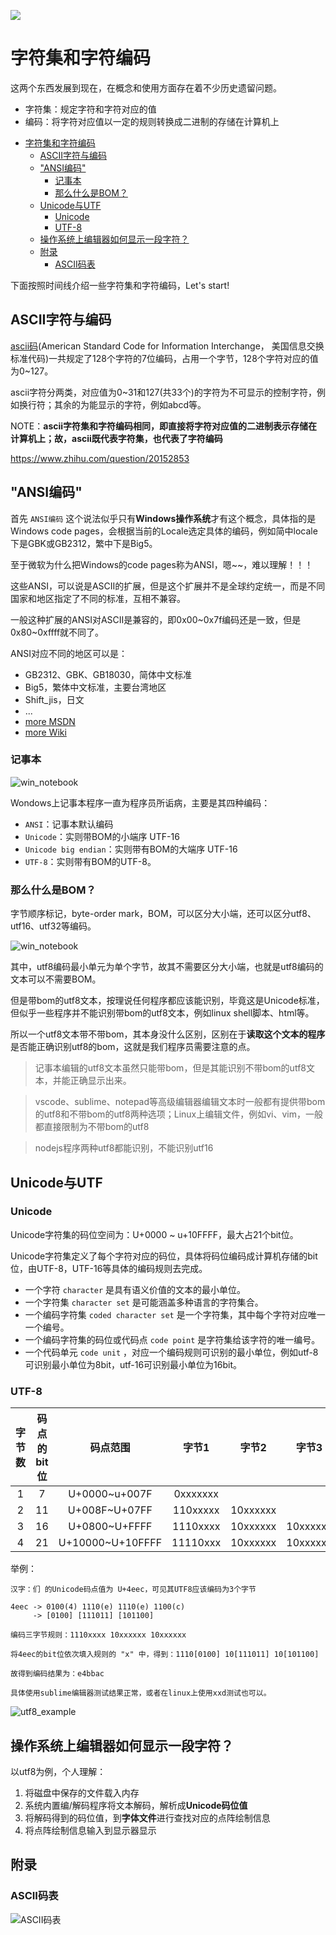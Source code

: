 ![](../../../assets/3.jpg)
# 字符集和字符编码

这两个东西发展到现在，在概念和使用方面存在着不少历史遗留问题。

- 字符集：规定字符和字符对应的值
- 编码：将字符对应值以一定的规则转换成二进制的存储在计算机上

<!-- TOC -->

- [字符集和字符编码](#字符集和字符编码)
    - [ASCII字符与编码](#ascii字符与编码)
    - ["ANSI编码"](#ansi编码)
        - [记事本](#记事本)
        - [那么什么是BOM？](#那么什么是bom)
    - [Unicode与UTF](#unicode与utf)
        - [Unicode](#unicode)
        - [UTF-8](#utf-8)
    - [操作系统上编辑器如何显示一段字符？](#操作系统上编辑器如何显示一段字符)
    - [附录](#附录)
        - [ASCII码表](#ascii码表)

<!-- /TOC -->

下面按照时间线介绍一些字符集和字符编码，Let's start!

## ASCII字符与编码

[ascii码](https://zh.wikipedia.org/wiki/ASCII)(American Standard Code for Information Interchange， 美国信息交换标准代码)一共规定了128个字符的7位编码，占用一个字节，128个字符对应的值为0~127。

ascii字符分两类，对应值为0~31和127(共33个)的字符为不可显示的控制字符，例如换行符；其余的为能显示的字符，例如abcd等。

NOTE：**ascii字符集和字符编码相同，即直接将字符对应值的二进制表示存储在计算机上；故，ascii既代表字符集，也代表了字符编码**

https://www.zhihu.com/question/20152853

## "ANSI编码"

首先 `ANSI编码` 这个说法似乎只有**Windows操作系统**才有这个概念，具体指的是 Windows code pages，会根据当前的Locale选定具体的编码，例如简中locale下是GBK或GB2312，繁中下是Big5。

至于微软为什么把Windows的code pages称为ANSI，嗯~~，难以理解！！！

这些ANSI，可以说是ASCII的扩展，但是这个扩展并不是全球约定统一，而是不同国家和地区指定了不同的标准，互相不兼容。

一般这种扩展的ANSI对ASCII是兼容的，即0x00~0x7f编码还是一致，但是0x80~0xffff就不同了。

ANSI对应不同的地区可以是：
- GB2312、GBK、GB18030，简体中文标准
- Big5，繁体中文标准，主要台湾地区
- Shift_jis，日文
- ...
- [more MSDN](https://msdn.microsoft.com/zh-cn/library/windows/desktop/dd317756(v=vs.85).aspx)
- [more Wiki](https://en.wikipedia.org/wiki/Windows_code_page)

### 记事本

![win_notebook](../../../assets/win_notebok_encode.png)

Wondows上记事本程序一直为程序员所诟病，主要是其四种编码：
- `ANSI`：记事本默认编码
- `Unicode`：实则带BOM的小端序 UTF-16
- `Unicode big endian`：实则带有BOM的大端序 UTF-16
- `UTF-8`：实则带有BOM的UTF-8。

### 那么什么是BOM？

字节顺序标记，byte-order mark，BOM，可以区分大小端，还可以区分utf8、utf16、utf32等编码。

![win_notebook](../../../assets/encoding_bom.png)

其中，utf8编码最小单元为单个字节，故其不需要区分大小端，也就是utf8编码的文本可以不需要BOM。

但是带bom的utf8文本，按理说任何程序都应该能识别，毕竟这是Unicode标准，但似乎一些程序并不能识别带bom的utf8文本，例如linux shell脚本、html等。

所以一个utf8文本带不带bom，其本身没什么区别，区别在于**读取这个文本的程序**是否能正确识别utf8的bom，这就是我们程序员需要注意的点。

> 记事本编辑的utf8文本虽然只能带bom，但是其能识别不带bom的utf8文本，并能正确显示出来。

> vscode、sublime、notepad等高级编辑器编辑文本时一般都有提供带bom的utf8和不带bom的utf8两种选项；Linux上编辑文件，例如vi、vim，一般都直接限制为不带bom的utf8

> nodejs程序两种utf8都能识别，不能识别utf16



## Unicode与UTF

<!-- - Unicode：只是字符集，定义了每个字符对应一个四个字节长度的整数
- UTF：Unicode Transformation format Unicode转换格式，将字符对应的整数以相应规则转换为二进制存储在计算机上，即编码

CJK Unified Ideographs， 中日韩统一表意文字

> 表意文字：即象形文字，其书写字形表示含义，不直接或间接的表示语音。像英语的字形与其读音是相对应的，故英语是表音文字。

统一码联盟，The Unicode Consortium，这个机构管理
- Unicode 统一码
- UTF 统一码转换格式 -->

### Unicode

Unicode字符集的码位空间为：U+0000 ~ u+10FFFF，最大占21个bit位。

Unicode字符集定义了每个字符对应的码位，具体将码位编码成计算机存储的bit位，由UTF-8，UTF-16等具体的编码规则去完成。

- 一个字符 `character` 是具有语义价值的文本的最小单位。
- 一个字符集 `character set` 是可能涵盖多种语言的字符集合。
- 一个编码字符集 `coded character set` 是一个字符集，其中每个字符对应唯一一个编号。
- 一个编码字符集的码位或代码点 `code point` 是字符集给该字符的唯一编号。
- 一个代码单元 `code unit` ，对应一个编码规则可识别的最小单位，例如utf-8可识别最小单位为8bit，utf-16可识别最小单位为16bit。

<!-- 代码单元
- ASCII：7位二进制组成
- UTF-8：8位二进制组成
- UTF-16：16位二进制组成
- UTF-32：32位二进制组成 -->

### UTF-8

|字节数|码点的bit位|码点范围|字节1|字节2|字节3|字节4|
|:-:|:-:|:-:|:-:|:-:|:-:|:-:|
|1|7|U+0000~u+007F|0xxxxxxx||||
|2|11|U+008F~U+07FF|110xxxxx|10xxxxxx|||
|3|16|U+0800~U+FFFF|1110xxxx|10xxxxxx|10xxxxxx||
|4|21|U+10000~U+10FFFF|11110xxx|10xxxxxx|10xxxxxx|10xxxxxx|

举例：


```
汉字：们 的Unicode码点值为 U+4eec，可见其UTF8应该编码为3个字节

4eec -> 0100(4) 1110(e) 1110(e) 1100(c)
     -> [0100] [111011] [101100]

编码三字节规则：1110xxxx 10xxxxxx 10xxxxxx

将4eec的bit位依次填入规则的 "x" 中，得到：1110[0100] 10[111011] 10[101100]

故得到编码结果为：e4bbac

具体使用sublime编辑器测试结果正常，或者在linux上使用xxd测试也可以。
```

![utf8_example](../../../assets/utf_8_example.png)


## 操作系统上编辑器如何显示一段字符？

以utf8为例，个人理解：  


1. 将磁盘中保存的文件载入内存
2. 系统内置编/解码程序将文本解码，解析成**Unicode码位值**
3. 将解码得到的码位值，到**字体文件**进行查找对应的点阵绘制信息
4. 将点阵绘制信息输入到显示器显示

## 附录

### ASCII码表
![ASCII码表](../../../assets/ascii_code_table.png)